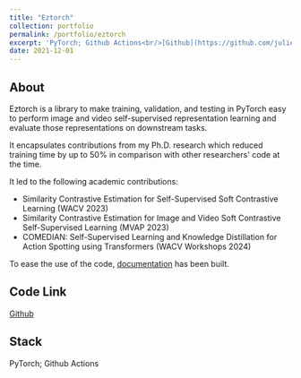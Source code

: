 ```yaml
---
title: "Eztorch"
collection: portfolio
permalink: /portfolio/eztorch
excerpt: 'PyTorch; Github Actions<br/>[Github](https://github.com/juliendenize/eztorch)'
date: 2021-12-01
---
```


## About
Eztorch is a library to make training, validation, and testing in PyTorch easy to perform image and video self-supervised representation learning and evaluate those representations on downstream tasks.

It encapsulates contributions from my Ph.D. research which reduced training time by up to 50% in comparison with other researchers' code at the time.

It led to the following academic contributions:
- Similarity Contrastive Estimation for Self-Supervised Soft Contrastive Learning (WACV 2023)
- Similarity Contrastive Estimation for Image and Video Soft Contrastive Self-Supervised Learning (MVAP 2023)
- COMEDIAN: Self-Supervised Learning and Knowledge Distillation for Action Spotting using Transformers (WACV Workshops 2024)

To ease the use of the code, [documentation](https://juliendenize.github.io/eztorch/index.html) has been built.

## Code Link

[Github](https://github.com/juliendenize/eztorch)

## Stack

PyTorch; Github Actions